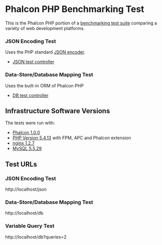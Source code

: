 # Phalcon PHP Benchmarking Test

This is the Phalcon PHP portion of a [benchmarking test suite](../) comparing a variety of web development platforms.

### JSON Encoding Test
Uses the PHP standard [JSON encoder](http://www.php.net/manual/en/function.json-encode.php).

* [JSON test controller](app/controllers/BenchController.php)


### Data-Store/Database Mapping Test
Uses the built-in ORM of Phalcon PHP

* [DB test controller](app/controllers/BenchController.php)


## Infrastructure Software Versions
The tests were run with:

* [Phalcon 1.0.0](http://phalconphp.com/)
* [PHP Version 5.4.13](http://www.php.net/) with FPM, APC and Phalcon extension
* [nginx 1.2.7](http://nginx.org/)
* [MySQL 5.5.29](https://dev.mysql.com/)

## Test URLs
### JSON Encoding Test

http://localhost/json

### Data-Store/Database Mapping Test

http://localhost/db

### Variable Query Test
    
http://localhost/db?queries=2
